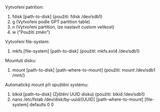 Vytvoření patrition: 
1. fdisk [path-to-disk] {použití: fdisk /dev/sdb1}
2. g (Vytvoření podle GPT partition table)
3. n (Vytvoření partition, lze nastavit custom velikost)
4. w ("Použití změn")

Vytvoření file-system: 
1. mkfs.[file-system] [path-to-disk] {použití: mkfs.ext4 /dev/sdb1}

Mountutí disku: 
1. mount [path-to-disk] [path-where-to-mount] {použití: mount /dev/sdb1 /mnt/}

Automatický mount při spuštění systému: 
1. blkid [path-to-disk] (Zjištění UUID disku) {použití: blkid /dev/sdb1}
2. nano /etc/fstab
    /dev/disk/by-uuid/[UUID] [path-where-to-mount] [file-system] defaults 0 0